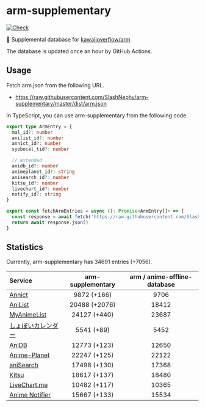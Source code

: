 # arm-supplementary

[![Check](https://github.com/SlashNephy/arm-supplementary/actions/workflows/check-node.yml/badge.svg)](https://github.com/SlashNephy/arm-supplementary/actions/workflows/check-node.yml)

💊 Supplemental database for [kawaiioverflow/arm](https://github.com/kawaiioverflow/arm)

The database is updated once an hour by GitHub Actions.

## Usage

Fetch arm.json from the following URL.

- https://raw.githubusercontent.com/SlashNephy/arm-supplementary/master/dist/arm.json

In TypeScript, you can use arm-supplementary from the following code.

```TypeScript
export type ArmEntry = {
  mal_id?: number
  anilist_id?: number
  annict_id?: number
  syobocal_tid?: number

  // extended
  anidb_id?: number
  animeplanet_id?: string
  anisearch_id?: number
  kitsu_id?: number
  livechart_id?: number
  notify_id?: string
}

export const fetchArmEntries = async (): Promise<ArmEntry[]> => {
  const response = await fetch('https://raw.githubusercontent.com/SlashNephy/arm-supplementary/master/dist/arm.json')
  return await response.json()
}
```

## Statistics

Currently, arm-supplementary has 34691 entries (+7056).

| Service                                     | arm-supplementary | arm / anime-offline-database |
| :------------------------------------------ | :---------------: | :--------------------------: |
| [Annict](https://annict.com)                |    9872 (+166)    |             9706             |
| [AniList](https://anilist.co)               |   20488 (+2076)   |            18412             |
| [MyAnimeList](https://myanimelist.net)      |   24127 (+440)    |            23687             |
| [しょぼいカレンダー](https://cal.syoboi.jp) |    5541 (+89)     |             5452             |
| [AniDB](https://anidb.net)                  |   12773 (+123)    |            12650             |
| [Anime-Planet](https://anime-planet.com)    |   22247 (+125)    |            22122             |
| [aniSearch](https://anisearch.com)          |   17498 (+130)    |            17368             |
| [Kitsu](https://kitsu.io)                   |   18617 (+137)    |            18480             |
| [LiveChart.me](https://livechart.me)        |   10482 (+117)    |            10365             |
| [Anime Notifier](https://notify.moe)        |   15667 (+133)    |            15534             |
